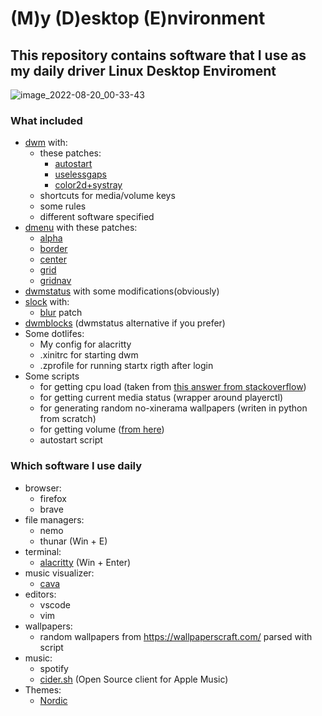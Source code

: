 # (M)y (D)esktop (E)nvironment

## This repository contains software that I use as my daily driver Linux Desktop Enviroment

![image_2022-08-20_00-33-43](https://user-images.githubusercontent.com/57055398/185743769-24467618-9cab-4ead-9ba5-a557bcdf931c.png)

### What included
- [dwm](https://dwm.suckless.org/) with:
  - these patches:
    - [autostart](https://dwm.suckless.org/patches/autostart/)
    - [uselessgaps](https://dwm.suckless.org/patches/uselessgap/)
    - [color2d+systray](https://dwm.suckless.org/patches/status2d/)
  - shortcuts for media/volume keys
  - some rules
  - different software specified
- [dmenu](https://tools.suckless.org/dmenu/) with these patches:
  - [alpha](https://tools.suckless.org/dmenu/patches/alpha/)
  - [border](https://tools.suckless.org/dmenu/patches/border/)
  - [center](https://tools.suckless.org/dmenu/patches/center/)
  - [grid](https://tools.suckless.org/dmenu/patches/grid/)
  - [gridnav](https://tools.suckless.org/dmenu/patches/gridnav/)
- [dwmstatus](https://dwm.suckless.org/status_monitor/) with some modifications(obviously)
- [slock](https://tools.suckless.org/slock/) with:
  - [blur](https://tools.suckless.org/slock/patches/blur-pixelated-screen/) patch
- [dwmblocks](https://github.com/torrinfail/dwmblocks) (dwmstatus alternative if you prefer)
- Some dotlifes:
  - My config for alacritty
  - .xinitrc for starting dwm
  - .zprofile for running startx rigth after login
- Some scripts
  - for getting cpu load (taken from [this answer from stackoverflow](https://stackoverflow.com/a/9229692))
  - for getting current media status (wrapper around playerctl)
  - for generating random no-xinerama wallpapers (writen in python from scratch)
  - for getting volume ([from here](https://unix.stackexchange.com/a/230533))
  - autostart script
  
### Which software I use daily
- browser:
  - firefox
  - brave
- file managers:
  - nemo
  - thunar (Win + E)
- terminal:
  - [alacritty](https://github.com/alacritty/alacritty) (Win + Enter)
- music visualizer:
  - [cava](https://github.com/karlstav/cava)
- editors:
  - vscode
  - vim
- wallpapers:
  - random wallpapers from https://wallpaperscraft.com/ parsed with script
- music:
  - spotify
  - [cider.sh](https://github.com/ciderapp/Cider) (Open Source client for Apple Music)
- Themes:
  - [Nordic](https://github.com/EliverLara/Nordic)
